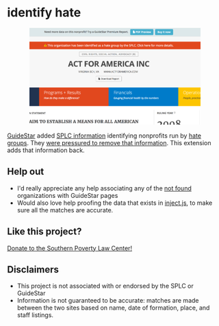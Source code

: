 # identify hate

<p align="center">
  <img width=400 height=226 src='.github/screenshot.png' />
</p>

[GuideStar](http://guidestar.org/) added [SPLC information](https://www.splcenter.org/)
identifying nonprofits run by [hate groups](https://www.splcenter.org/fighting-hate/extremist-files).
They [were pressured to remove that information](https://www.washingtonpost.com/news/morning-mix/wp/2017/06/26/after-conservative-backlash-charity-tracker-guidestar-removes-hate-group-labels/).
This extension adds that information back.

## Help out

* I'd really appreciate any help associating any of the [not found](not-found.md)
  organizations with GuideStar pages
* Would also love help proofing the data that exists in [inject.js](ext/src/inject/inject.js),
  to make sure all the matches are accurate.

## Like this project?

[Donate to the Southern Poverty Law Center!](https://donate.splcenter.org/page.aspx?pid=463)

## Disclaimers

* This project is not associated with or endorsed by the SPLC or GuideStar
* Information is not guaranteed to be accurate: matches are made between
  the two sites based on name, date of formation, place, and staff listings.
